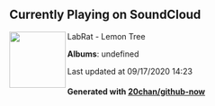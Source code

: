 ## Currently Playing on SoundCloud

[<img align="left" width="100" src="https://i1.sndcdn.com/artworks-000171235188-znsqq0-t120x120.jpg">](https://soundcloud.com/labrat/lemon-tree-1)

LabRat - Lemon Tree

**Albums**: undefined

Last updated at 09/17/2020 14:23

#### Generated with [20chan/github-now](https://github.com/20chan/github-now)


<!--
**20chan/20chan** is a ✨ _special_ ✨ repository because its `README.md` (this file) appears on your GitHub profile.

Here are some ideas to get you started:

- 🔭 I’m currently working on ...
- 🌱 I’m currently learning ...
- 👯 I’m looking to collaborate on ...
- 🤔 I’m looking for help with ...
- 💬 Ask me about ...
- 📫 How to reach me: ...
- 😄 Pronouns: ...
- ⚡ Fun fact: ...
-->
